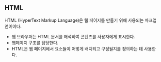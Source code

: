 ## HTML
HTML (HyperText Markup Language)은 웹 페이지를 만들기 위해 사용되는 마크업 언어이다.
+ 웹 브라우저는 HTML 문서를 해석하여 콘텐츠를 사용자에게 표시한다.
+ 웹페이지 구조를 담당한다.
+  HTML은 웹 페이지에서 요소들이 어떻게 배치되고 구성될지를 정의하는 데 사용한다.